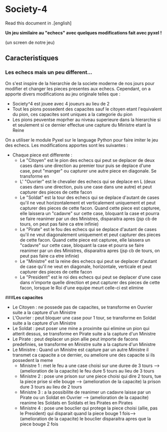 # Society-4

Read this document in .[english]

**Un jeu similaire au "echecs" avec quelques modifications fait avec pyxel !**

(un screen de notre jeu)

## Caracteristiques

### Les echecs mais un peu different...

On s'est inspire de la hierarchie de la societe moderne de nos jours pour modifier et changer les pieces presentes aux echecs.
Cependant, on a apporte divers modifications au jeu originale telles que :
  - Society^4 est jouee avec 4 joueurs au lieu de 2
  - Tout les pions possedent des capacites sauf le citoyen etant l'equivalent du pion, ces capacites sont uniques a la categorie du pion
  - Les pions peuventse moprher au niveau superieure dans la hierarchie si et seulement si ce dernier effectue une capture du Ministre etant la Reine



On a utiliser le module Pyxel sur le language Python pour faire imiter le jeu des echecs. Les modifications apportes sont les suivantes :
  - Chaque piece est differente :
    - Le "Citoyen" est le pion des echecs qui peut se deplacer de deux cases dans une direction au premier tour puis se deplace d'une case, peut "manger" ou capturer une autre piece en diagonale. Se transforme en 
    - L' "Ouvrier" est le chevalier des echecs qui se deplace en L (deux cases dans une direction, puis une case dans une autre) et peut capturer des pieces de cette facon
    - Le "Soldat" est la tour des echecs qui se deplace d'autant de cases qu'il ne veut horizontalement et verticalement uniquement et peut capturer des pieces de cette facon. Quand cette piece est capturee, elle laissera un "cadavre" sur cette case, bloquant la case et pourra se faire reanimer par un des Ministres, disparaitra apres (jsp cb de tours, on peut pas faire ca etre infinie) 
    - Le "Pirate" est le fou des echecs qui se deplace d'autant de cases qu'il ne veut diagonalement uniquement et peut capturer des pieces de cette facon. Quand cette piece est capturee, elle laissera un "cadavre" sur cette case, bloquant la case et pourra se faire reanimer par un des Ministres, disparaitra apres (jsp cb de tours, on peut pas faire ca etre infinie) 
    - Le "Ministre" est la reine des echecs qui peut se deplacer d'autant de case qu'il ne veut en diagonale, horizontale, verticale et peut capturer des pieces de cette facon
    - Le "President" est le roi des echecs qui peut se deplacer d'une case dans n'importe quelle direction et peut capturer des pieces de cette facon, lorsque le Roi d'une equipe meurt celle-ci est elimine



###**Les capacites**
  - Le Citoyen : ne possede pas de capacites, se transforme en Ouvrier suite a la capture d'un Ministre
  - L'Ouvrier : peut bloquer une case pour 1 tour, se transforme en Soldat suite a la capture d'un Ministre
  - Le Soldat : peut poser une mine a proximite qui elimine un pion qui atterit dessus, se transforme en Pirate suite a la capture d'un Ministre
  - Le Pirate : peut deplacer un pion allie peut importe de facons predefinies, se transforme en Ministre suite a la capture d'un Ministre
  - Le Ministre : Quand un Ministre est capture par un autre Ministre il transmet ca capacite a ce dernier, ou ameliore une des capacite si ils possedent la meme
      - Ministre 1 : met le feu a une case choisi sur une duree de 3 tours --> (amelioration de la capacite) le feu dure 5 tours au lieu de 3 tours
      - Ministre 2 : pose une prison sur une piece choisi qui dire 2 tours, tue la piece prise si elle bouge --> (amelioration de la capacite) la prison dure 3 tours au lieu de 2 tours
      - Ministre 3 : a la possibilite de reanimer un cadavre laisse par un Pirate ou un Soldat en Ouvrier --> (amelioration de la capacite) reanime les Soldats en Soldats et les Pirates en Pirates
      - Ministre 4 : pose une bouclier qui protege la piece choisi (allie, pas le President) qui disparait quand la piece bouge 1 fois--> (amelioration de la capacite) le bouclier disparaitra apres que la piece bouge 2 fois
    
